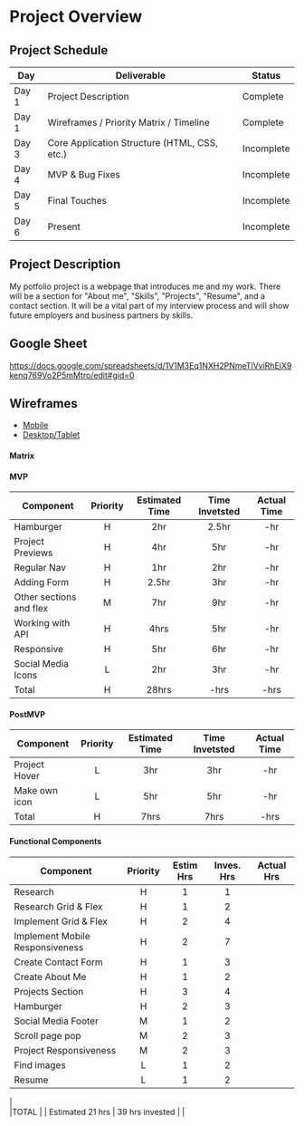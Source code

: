 # Project Overview

## Project Schedule


|  Day | Deliverable | Status
|---|---| ---|
|Day 1| Project Description | Complete
|Day 1| Wireframes / Priority Matrix / Timeline | Complete
|Day 3| Core Application Structure (HTML, CSS, etc.) | Incomplete
|Day 4| MVP & Bug Fixes | Incomplete
|Day 5| Final Touches | Incomplete
|Day 6| Present | Incomplete


## Project Description

My potfolio project is a webpage that introduces me and my work. There will be a section for "About me", "Skills", "Projects", "Resume", and a contact section. It will be a vital part of my interview process and will show future employers and business partners by skills.

## Google Sheet

https://docs.google.com/spreadsheets/d/1V1M3Eq1NXH2PNmeTlVviRhEjX9kenq769Vo2P5mMtro/edit#gid=0 

## Wireframes

- [Mobile](https://github.com/cairait/project_1_portfolio/blob/master/image0%20(4).jpeg)
- [Desktop/Tablet](https://github.com/cairait/project_1_portfolio/blob/master/image1%20(2).jpeg)

#### Matrix 


#### MVP
| Component | Priority | Estimated Time | Time Invetsted | Actual Time |
| --- | :---: |  :---: | :---: | :---: |
| Hamburger | H | 2hr | 2.5hr | -hr|
| Project Previews | H | 4hr | 5hr | -hr|
| Regular Nav | H | 1hr | 2hr | -hr|
| Adding Form | H | 2.5hr| 3hr | -hr |
| Other sections and flex| M | 7hr | 9hr | -hr|
| Working with API | H | 4hrs| 5hr | -hr |
| Responsive | H | 5hr | 6hr | -hr|
| Social Media Icons | L | 2hr | 3hr | -hr|
| Total | H | 28hrs| -hrs | -hrs |

#### PostMVP
| Component | Priority | Estimated Time | Time Invetsted | Actual Time |
| --- | :---: |  :---: | :---: | :---: |
| Project Hover | L | 3hr | 3hr | -hr|
| Make own icon | L | 5hr | 5hr | -hr|
| Total | H | 7hrs| 7hrs | -hrs |

#### Functional Components

| Component | Priority	| Estim Hrs |	Inves. Hrs	| Actual Hrs|
| --- | :---: |  :---: | :---: | :---: |
| Research |	H	| 1	| 1 |	 |
| Research Grid & Flex 	| H	| 1	| 2	|  |
| Implement Grid & Flex	| H	| 2	| 4 |  |
| Implement Mobile Responsiveness	| H	| 2 | 7 |  |		
| Create Contact Form	| H |	1 | 3 |  |	
| Create About Me	| H |	1 | 2 |  |	
| Projects Section	| H |	3 | 4 |  |	
| Hamburger	| H |	2 | 3 |  |	
| Social Media Footer	| M |	1 | 2 |  |	
| Scroll page pop	| M |	2 | 3 |  |		
| Project Responsiveness	| M |	2 | 3 |  |		
| Find images | L | 1 | 2 | |	
| Resume	| L |	1 | 2 |  |	

|				
|TOTAL |	| Estimated 21 hrs	| 39 hrs invested |	 |   
